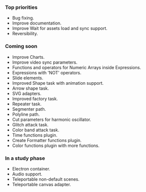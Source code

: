 ### Top priorities

- Bug fixing.
- Improve documentation.
- Improve Wait for assets load and sync support.
- Reversibility.

### Coming soon

- Improve Charts.
- Improve video sync parameters.
- Functions and operators for Numeric Arrays inside Expressions.
- Expressions with 'NOT' operators.
- Slide elements.
- Improved Shape task with animation support.
- Arrow shape task.
- SVG adapters.
- Improved factory task.
- Repeater task.
- Segmenter path.
- Polyline path.
- Cut parameters for harmonic oscillator.
- Glitch attack task.
- Color band attack task.
- Time functions plugin.
- Create Formatter functions plugin.
- Color functions plugin with more functions.

### In a study phase

- Electron container.
- Audio support.
- Teleportable non-default scenes.
- Teleportable canvas adapter.
